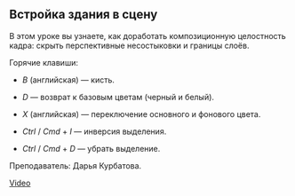 ## Встройка здания в сцену

В этом уроке вы узнаете, как доработать композиционную целостность кадра: скрыть перспективные несостыковки и границы слоёв.

Горячие клавиши:

* *B* (английская) — кисть.

* *D* — возврат к базовым цветам (черный и белый).

* *X* (английская) — переключение основного и фонового цвета.

* *Ctrl* / *Cmd* + *I* — инверсия выделения.

* *Ctrl* / *Cmd* + *D* — убрать выделение.

Преподаватель: Дарья Курбатова.

[Video](https://player.softculture.cc/embed/online/PSH/PSH_76.19.07_L5-18_Embedding)